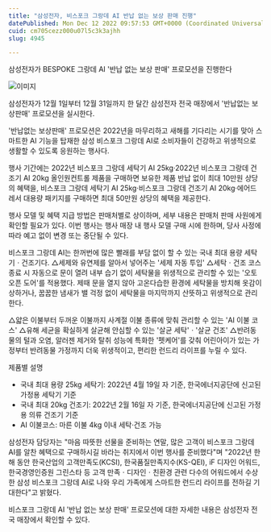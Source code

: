 ```yaml
---
title: "삼성전자, 비스포크 그랑데 AI 반납 없는 보상 판매 진행"
datePublished: Mon Dec 12 2022 09:57:53 GMT+0000 (Coordinated Universal Time)
cuid: cm705cezz000u07l5c3k3ajhh
slug: 4945

---
```



삼성전자가 BESPOKE 그랑데 AI '반납 없는 보상 판매' 프로모션을 진행한다

![이미지](https://cdn.hashnode.com/res/hashnode/image/upload/v1739258062483/cb00a256-6bda-4f53-8e44-6f15c79dfb97.jpeg)

삼성전자가 12월 1일부터 12월 31일까지 한 달간 삼성전자 전국 매장에서 '반납없는 보상판매' 프로모션을 실시한다.

'반납없는 보상판매' 프로모션은 2022년을 마무리하고 새해를 기다리는 시기를 맞아 스마트한 AI 기능을 탑재한 삼성 비스포크 그랑데 AI로 소비자들이 건강하고 위생적으로 생활할 수 있도록 응원하는 행사다.

행사 기간에는 2022년 비스포크 그랑데 세탁기 AI 25kg·2022년 비스포크 그랑데 건조기 AI 20kg 올인원컨트롤 제품을 구매하면 보유한 제품 반납 없이 최대 10만원 상당의 혜택을, 비스포크 그랑데 세탁기 AI 25kg·비스포크 그랑데 건조기 AI 20kg·에어드레서 대용량 패키지를 구매하면 최대 50만원 상당의 혜택을 제공한다.

행사 모델 및 혜택 지급 방법은 판매처별로 상이하며, 세부 내용은 판매처 판매 사원에게 확인할 필요가 있다. 이번 행사는 행사 매장 내 행사 모델 구매 시에 한하며, 당사 사정에 따라 예고 없이 변경 또는 중단될 수 있다.

비스포크 그랑데 AI는 한꺼번에 많은 빨래를 부담 없이 할 수 있는 국내 최대 용량 세탁기ㆍ건조기다. △세제와 유연제를 알아서 넣어주는 '세제 자동 투입' △세탁ㆍ건조 코스 종료 시 자동으로 문이 열려 내부 습기 없이 세탁물을 위생적으로 관리할 수 있는 '오토 오픈 도어'를 적용했다. 제때 문을 열지 않아 고온다습한 환경에 세탁물을 방치해 옷감이 상하거나, 꿉꿉한 냄새가 밸 걱정 없이 세탁물을 마지막까지 산뜻하고 위생적으로 관리한다.

△얇은 이불부터 두꺼운 이불까지 사계절 이불 종류에 맞춰 관리할 수 있는 'AI 이불 코스' △유해 세균을 확실하게 살균해 안심할 수 있는 '살균 세탁'ㆍ'살균 건조' △반려동물의 털과 오염, 알러젠 제거와 탈취 성능에 특화한 '펫케어'를 갖춰 어린아이가 있는 가정부터 반려동물 가정까지 더욱 위생적이고, 편리한 런드리 라이프를 누릴 수 있다.

제품별 설명

- 국내 최대 용량 25kg 세탁기: 2022년 4월 19일 자 기준, 한국에너지공단에 신고된 가정용 세탁기 기준
- 국내 최대 20kg 건조기: 2022년 2월 16일 자 기준, 한국에너지공단에 신고된 가정용 의류 건조기 기준
- AI 이불코스: 마른 이불 4kg 이내 세탁·건조 가능

삼성전자 담당자는 "마음 따뜻한 선물을 준비하는 연말, 많은 고객이 비스포크 그랑데 AI를 알찬 혜택으로 구매하시길 바라는 취지에서 이번 행사를 준비했다"며 "2022년 한 해 동안 한국산업의 고객만족도(KCSI), 한국품질만족지수(KS-QEI), iF 디자인 어워드, 한국경영인증원 그린스타 등 고객 만족ㆍ디자인ㆍ친환경 관련 다수의 어워드에서 수상한 삼성 비스포크 그랑데 AI로 나와 우리 가족에게 스마트한 런드리 라이프를 전하길 기대한다"고 밝혔다.

비스포크 그랑데 AI '반납 없는 보상 판매' 프로모션에 대한 자세한 내용은 삼성전자 전국 매장에서 확인할 수 있다.